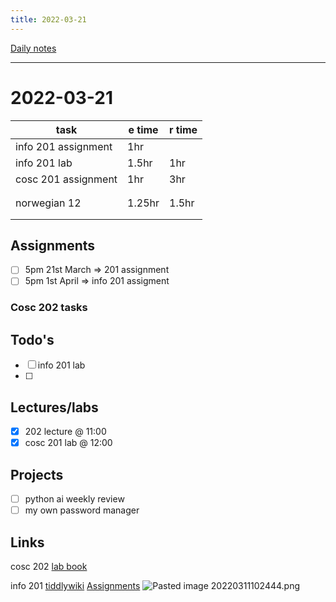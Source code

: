 ```yaml
---
title: 2022-03-21
---
```

[Daily notes](content/notes/daily-notes.md)

---

# 2022-03-21
| task                     | e time | r time |
| -------------------------| ------ | -------|
| info 201 assignment      | 1hr    |        |
| info 201 lab             | 1.5hr  | 1hr    |
| cosc 201 assignment      | 1hr    | 3hr    |
|                          |        |        |
|                          |        |        |
| norwegian 12             | 1.25hr | 1.5hr  |
|                          |        |        |
|                          |        |        |


## Assignments
- [ ] 5pm 21st March ⇒ 201 assignment
- [ ] 5pm 1st April      ⇒ info 201 assigment

### Cosc 202 tasks

## Todo's
- [ ] info 201 lab
- [ ] 

## Lectures/labs
- [x] 202 lecture @ 11:00
- [x] cosc 201 lab @ 12:00

## Projects
- [ ] python ai weekly review
- [ ] my own password manager

## Links
cosc 202 [lab book](https://cosc202.cspages.otago.ac.nz/lab-book/COSC202LabBook.pdf)

info 201
[tiddlywiki](https://isgb.otago.ac.nz/infosci/INFO201/labs_release/raw/master/output/info201_labs.html#)
[Assignments](https://isgb.otago.ac.nz/info201/shared/assignments_release/raw/master/output/INFO201_Assignments.html)
![Pasted image 20220311102444.png](None)
